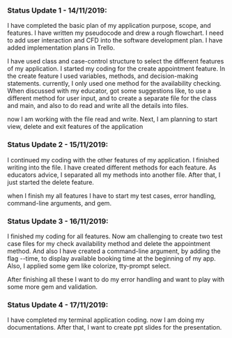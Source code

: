 ### Status Update 1 - 14/11/2019:

I have completed the basic plan of my application purpose, scope, and features.  I have written my pseudocode and drew a rough flowchart. I need to add user interaction and CFD into the software development plan. I have added implementation plans in Trello.

I have used class and case-control structure to select the different features of my application. I started my coding for the create appointment feature. In the create feature I used variables, methods, and decision-making statements. currently, I only used one method for the availability checking. When discussed with my educator, got some suggestions like, to use a different method for user input, and to create a separate file for the class and main, and also to do read and write all the details into files.

now  I am working with the file read and write. Next, I am planning to  start view, delete and exit features of the application

### Status Update 2 - 15/11/2019:

I continued my coding with the other features of my application. I finished writing into the file. I have created different methods for each feature. As educators advice, I separated all my methods into another file. After that, I just started the delete feature.
 
when I finish my all features I have to start my test cases, error handling, command-line arguments, and gem.

### Status Update 3 - 16/11/2019:

I finished my coding for all features. Now am challenging to create two test case files for my check availability method and delete the appointment method. And also I have created a command-line argument, by adding the flag --time, to display available booking time at the beginning of my app. Also, I applied some gem like colorize, tty-prompt select.

After finishing all these I want to do my error handling and want to play with some more gem and validation.

### Status Update 4 - 17/11/2019:

I have completed my terminal application coding. now I am doing my documentations. After that, I want to create ppt slides for the presentation.